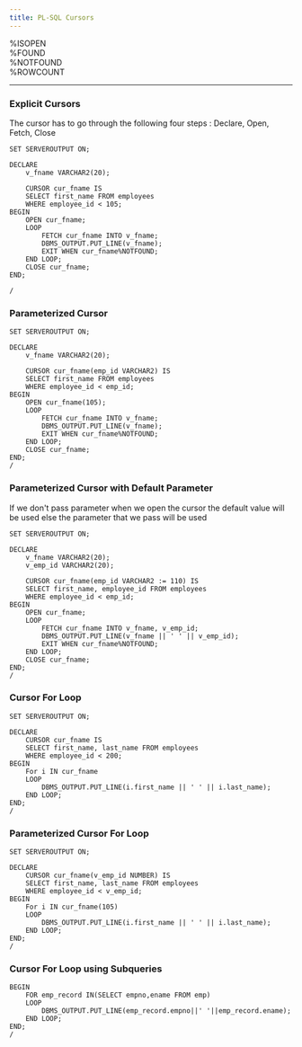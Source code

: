 ```yaml
---
title: PL-SQL Cursors
---
```


%ISOPEN  
%FOUND  
%NOTFOUND  
%ROWCOUNT

---

### Explicit Cursors

The cursor has to go through the following four steps : Declare, Open, Fetch, Close

````plsql
SET SERVEROUTPUT ON;

DECLARE
	v_fname VARCHAR2(20);
	
	CURSOR cur_fname IS
	SELECT first_name FROM employees
	WHERE employee_id < 105;
BEGIN
	OPEN cur_fname;
	LOOP
		FETCH cur_fname INTO v_fname;
		DBMS_OUTPUT.PUT_LINE(v_fname);
		EXIT WHEN cur_fname%NOTFOUND;
	END LOOP;
	CLOSE cur_fname;
END;

/
````

### Parameterized Cursor

````plsql
SET SERVEROUTPUT ON;

DECLARE
	v_fname VARCHAR2(20);
	
	CURSOR cur_fname(emp_id VARCHAR2) IS
	SELECT first_name FROM employees
	WHERE employee_id < emp_id;
BEGIN
	OPEN cur_fname(105);
	LOOP
		FETCH cur_fname INTO v_fname;
		DBMS_OUTPUT.PUT_LINE(v_fname);
		EXIT WHEN cur_fname%NOTFOUND;
	END LOOP;
	CLOSE cur_fname;
END;
/
````

### Parameterized Cursor with Default Parameter

If we don't pass parameter when we open the cursor the default value will be used else the parameter that we pass will be used

````plsql
SET SERVEROUTPUT ON;

DECLARE
	v_fname VARCHAR2(20);
	v_emp_id VARCHAR2(20);
	
	CURSOR cur_fname(emp_id VARCHAR2 := 110) IS
	SELECT first_name, employee_id FROM employees
	WHERE employee_id < emp_id;
BEGIN
	OPEN cur_fname;
	LOOP
		FETCH cur_fname INTO v_fname, v_emp_id;
		DBMS_OUTPUT.PUT_LINE(v_fname || ' ' || v_emp_id);
		EXIT WHEN cur_fname%NOTFOUND;
	END LOOP;
	CLOSE cur_fname;
END;
/
````

### Cursor For Loop

````plsql
SET SERVEROUTPUT ON;

DECLARE
	CURSOR cur_fname IS
	SELECT first_name, last_name FROM employees
	WHERE employee_id < 200;
BEGIN
	For i IN cur_fname
	LOOP
		DBMS_OUTPUT.PUT_LINE(i.first_name || ' ' || i.last_name);
	END LOOP;
END;
/
````

### Parameterized Cursor For Loop

````plsql
SET SERVEROUTPUT ON;

DECLARE
	CURSOR cur_fname(v_emp_id NUMBER) IS
	SELECT first_name, last_name FROM employees
	WHERE employee_id < v_emp_id;
BEGIN
	For i IN cur_fname(105)
	LOOP
		DBMS_OUTPUT.PUT_LINE(i.first_name || ' ' || i.last_name);
	END LOOP;
END;
/
````

### Cursor For Loop using Subqueries

````plsql
BEGIN
	FOR emp_record IN(SELECT empno,ename FROM emp)
	LOOP
		DBMS_OUTPUT.PUT_LINE(emp_record.empno||' '||emp_record.ename);
	END LOOP;
END;
/
````